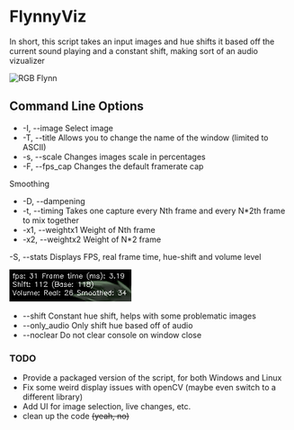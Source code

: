 # FlynnyViz
In short, this script takes an input images and hue shifts it based off the current sound playing and a constant shift, making sort of an audio vizualizer

![RGB Flynn](examples/Demo.gif)

## Command Line Options
- -I, --image     Select image
- -T, --title     Allows you to change the name of the window (limited to ASCII)
- -s, --scale     Changes images scale in percentages
- -F, --fps_cap   Changes the default framerate cap

Smoothing
- -D, --dampening 
- -t, --timing     Takes one capture every Nth frame and every N*2th frame to mix together
- -x1, --weightx1  Weight of Nth frame
- -x2, --weightx2  Weight of N*2 frame

-S, --stats        Displays FPS, real frame time, hue-shift and volume level

![Stats](examples/stats_example.png)
- --shift          Constant hue shift, helps with some problematic images
- --only_audio     Only shift hue based off of audio
- --noclear        Do not clear console on window close

### TODO
- Provide a packaged version of the script, for both Windows and Linux
- Fix some weird display issues with openCV (maybe even switch to a different library)
- Add UI for image selection, live changes, etc.
- clean up the code ~~(yeah, no)~~
